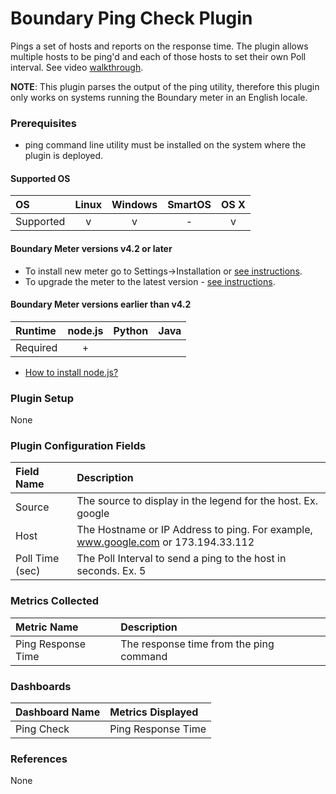 # Boundary Ping Check Plugin

Pings a set of hosts and reports on the response time. The plugin allows multiple hosts to be ping'd and each of those hosts to set their own Poll interval. See video [walkthrough](https://help.boundary.com/hc/articles/201383932).

**NOTE**: This plugin parses the output of the ping utility, therefore this plugin only works on systems running the Boundary meter in an English locale.

### Prerequisites

- ping command line utility must be installed on the system where the plugin is deployed.

#### Supported OS

|     OS    | Linux | Windows | SmartOS | OS X |
|:----------|:-----:|:-------:|:-------:|:----:|
| Supported |   v   |    v    |    -    |  v   |

#### Boundary Meter versions v4.2 or later 

- To install new meter go to Settings->Installation or [see instructions](https://help.boundary.com/hc/en-us/sections/200634331-Installation).
- To upgrade the meter to the latest version - [see instructions](https://help.boundary.com/hc/en-us/articles/201573102-Upgrading-the-Boundary-Meter).

#### Boundary Meter versions earlier than v4.2

|  Runtime | node.js | Python | Java |
|:---------|:-------:|:------:|:----:|
| Required |    +    |        |      |

- [How to install node.js?](https://help.boundary.com/hc/articles/202360701)

### Plugin Setup

None

### Plugin Configuration Fields

|Field Name     |Description                                                                       |
|:--------------|:---------------------------------------------------------------------------------|
|Source         |The source to display in the legend for the host. Ex. google                      |
|Host           |The Hostname or IP Address to ping.  For example, www.google.com or 173.194.33.112|
|Poll Time (sec)|The Poll Interval to send a ping to the host in seconds. Ex. 5                    |

### Metrics Collected

|Metric Name       |Description                            |
|:-----------------|:--------------------------------------|
|Ping Response Time|The response time from the ping command|

### Dashboards

|Dashboard Name|Metrics Displayed |
|:-------------|:-----------------|
|Ping Check    |Ping Response Time|

### References

None
